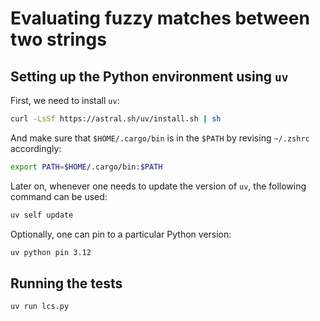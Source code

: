 # Evaluating fuzzy matches between two strings

## Setting up the Python environment using `uv`

First, we need to install `uv`:

```sh
curl -LsSf https://astral.sh/uv/install.sh | sh
```

And make sure that `$HOME/.cargo/bin` is in the `$PATH` by revising `~/.zshrc` accordingly:

```sh
export PATH=$HOME/.cargo/bin:$PATH
```

Later on, whenever one needs to update the version of `uv`, the following command can be used:

```sh
uv self update
```

Optionally, one can pin to a particular Python version:

```sh
uv python pin 3.12
```

## Running the tests

```sh
uv run lcs.py
```
